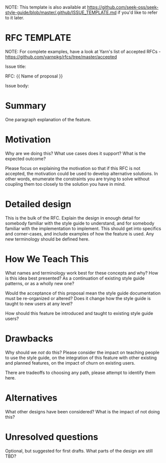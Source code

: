 NOTE: This template is also available at https://github.com/seek-oss/seek-style-guide/blob/master/.github/ISSUE_TEMPLATE.md if you'd like to refer to it later.


RFC TEMPLATE
============

NOTE: For complete examples, have a look at Yarn's list of accepted RFCs - https://github.com/yarnpkg/rfcs/tree/master/accepted


Issue title:

RFC: {{ Name of proposal }}


Issue body:

# Summary

One paragraph explanation of the feature.

# Motivation

Why are we doing this? What use cases does it support? What is the expected
outcome?

Please focus on explaining the motivation so that if this RFC is not accepted,
the motivation could be used to develop alternative solutions. In other words,
enumerate the constraints you are trying to solve without coupling them too
closely to the solution you have in mind.

# Detailed design

This is the bulk of the RFC. Explain the design in enough detail for somebody
familiar with the style guide to understand, and for somebody familiar with the
implementation to implement. This should get into specifics and corner-cases,
and include examples of how the feature is used. Any new terminology should be
defined here.

# How We Teach This

What names and terminology work best for these concepts and why? How is this
idea best presented? As a continuation of existing style guide
patterns, or as a wholly new one?

Would the acceptance of this proposal mean the style guide documentation must be
re-organized or altered? Does it change how the style guide is taught to new users
at any level?

How should this feature be introduced and taught to existing style guide users?

# Drawbacks

Why should we *not* do this? Please consider the impact on teaching people to
use the style guide, on the integration of this feature with other existing and planned
features, on the impact of churn on existing users.

There are tradeoffs to choosing any path, please attempt to identify them here.

# Alternatives

What other designs have been considered? What is the impact of not doing this?

# Unresolved questions

Optional, but suggested for first drafts. What parts of the design are still
TBD?
